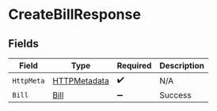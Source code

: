 # CreateBillResponse


## Fields

| Field                                                   | Type                                                    | Required                                                | Description                                             |
| ------------------------------------------------------- | ------------------------------------------------------- | ------------------------------------------------------- | ------------------------------------------------------- |
| `HttpMeta`                                              | [HTTPMetadata](../../Models/Components/HTTPMetadata.md) | :heavy_check_mark:                                      | N/A                                                     |
| `Bill`                                                  | [Bill](../../Models/Components/Bill.md)                 | :heavy_minus_sign:                                      | Success                                                 |